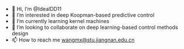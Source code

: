 - 👋 Hi, I’m @IdealDD11
- 👀 I’m interested in deep Koopman-based predictive control
- 🌱 I’m currently learning kernel machines
- 💞️ I’m looking to collaborate on deep learning-based control methods design
- 📫 How to reach me wangmx@stu.jiangnan.edu.cn

<!---
IdealDD11/IdealDD11 is a ✨ special ✨ repository because its `README.md` (this file) appears on your GitHub profile.
You can click the Preview link to take a look at your changes.
--->
